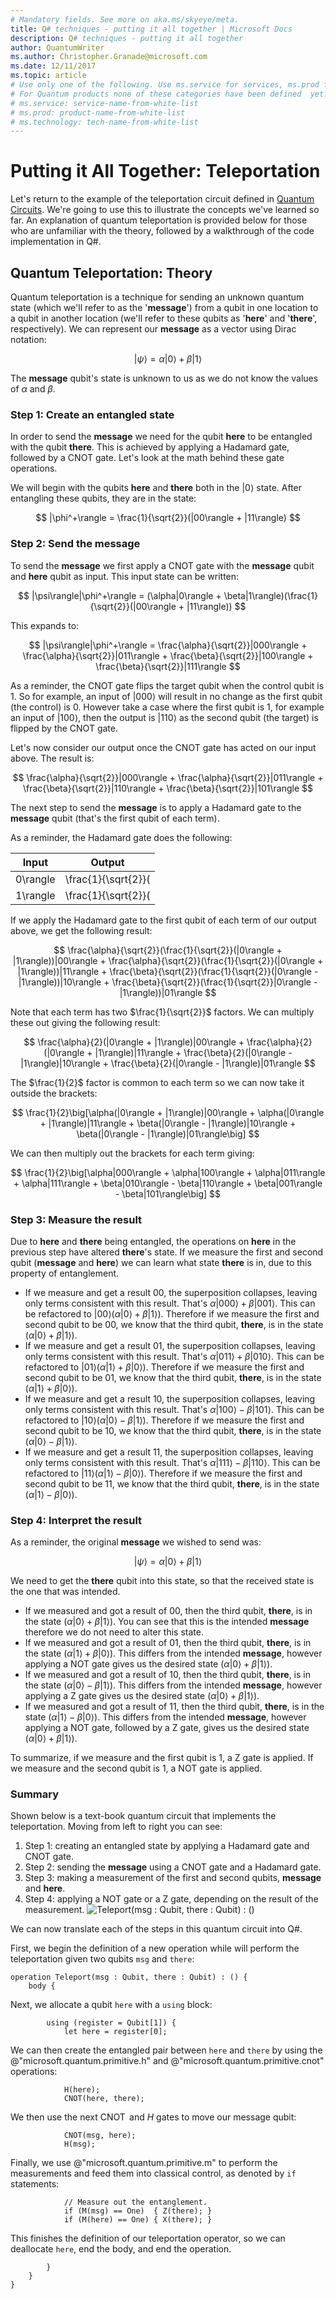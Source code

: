 ```yaml
---
# Mandatory fields. See more on aka.ms/skyeye/meta.
title: Q# techniques - putting it all together | Microsoft Docs 
description: Q# techniques - putting it all together
author: QuantumWriter
ms.author: Christopher.Granade@microsoft.com
ms.date: 12/11/2017
ms.topic: article
# Use only one of the following. Use ms.service for services, ms.prod for on-prem. Remove the # before the relevant field.
# For Quantum products none of these categories have been defined  yet.
# ms.service: service-name-from-white-list
# ms.prod: product-name-from-white-list
# ms.technology: tech-name-from-white-list
---
```


# Putting it All Together: Teleportation #
Let's return to the example of the teleportation circuit defined in [Quantum Circuits](quantum-concepts-8-QuantumCircuits.md). We're going to use this to illustrate the concepts we've learned so far. An explanation of quantum teleportation is provided below for those who are unfamiliar with the theory, followed by a walkthrough of the code implementation in Q#. 

## Quantum Teleportation: Theory
Quantum teleportation is a technique for sending an unknown quantum state (which we'll refer to as the '__message__') from a qubit in one location to a qubit in another location (we'll refer to these qubits as '__here__' and '__there__', respectively). We can represent our __message__ as a vector using Dirac notation: 

$$
|\psi\rangle = \alpha|0\rangle + \beta|1\rangle
$$

The __message__ qubit's state is unknown to us as we do not know the values of $\alpha$ and $\beta$.

### Step 1: Create an entangled state
In order to send the __message__ we need for the qubit __here__ to be entangled with the qubit __there__. This is achieved by applying a Hadamard gate, followed by a CNOT gate. Let's look at the math behind these gate operations.

We will begin with the qubits __here__ and __there__ both in the $|0\rangle$ state. After entangling these qubits, they are in the state:

$$
|\phi^+\rangle = \frac{1}{\sqrt{2}}(|00\rangle + |11\rangle)
$$

### Step 2: Send the message
To send the __message__ we first apply a CNOT gate with the __message__ qubit and __here__ qubit as input. This input state can be written:

$$
|\psi\rangle|\phi^+\rangle = (\alpha|0\rangle + \beta|1\rangle)(\frac{1}{\sqrt{2}}(|00\rangle + |11\rangle))
$$

This expands to:

$$
|\psi\rangle|\phi^+\rangle = \frac{\alpha}{\sqrt{2}}|000\rangle + \frac{\alpha}{\sqrt{2}}|011\rangle + \frac{\beta}{\sqrt{2}}|100\rangle + \frac{\beta}{\sqrt{2}}|111\rangle
$$

As a reminder, the CNOT gate flips the target qubit when the control qubit is 1. So for example, an input of $|000\rangle$ will result in no change as the first qubit (the control) is 0. However take a case where the first qubit is 1, for example an input of $|100\rangle$, then the output is $|110\rangle$ as the second qubit (the target) is flipped by the CNOT gate.

Let's now consider our output once the CNOT gate has acted on our input above. The result is:

$$
\frac{\alpha}{\sqrt{2}}|000\rangle + \frac{\alpha}{\sqrt{2}}|011\rangle + \frac{\beta}{\sqrt{2}}|110\rangle + \frac{\beta}{\sqrt{2}}|101\rangle
$$

The next step to send the __message__ is to apply a Hadamard gate to the __message__ qubit (that's the first qubit of each term). 

As a reminder, the Hadamard gate does the following:

Input | Output
------------ | ---------------------------------------------------------------
|0\rangle  | \frac{1}{\sqrt{2}}(|0\rangle + |1\rangle)
|1\rangle  | \frac{1}{\sqrt{2}}(|0\rangle - |1\rangle)

If we apply the Hadamard gate to the first qubit of each term of our output above, we get the following result:

$$
\frac{\alpha}{\sqrt{2}}(\frac{1}{\sqrt{2}}(|0\rangle + |1\rangle))|00\rangle + \frac{\alpha}{\sqrt{2}}(\frac{1}{\sqrt{2}}(|0\rangle + |1\rangle))|11\rangle + \frac{\beta}{\sqrt{2}}(\frac{1}{\sqrt{2}}(|0\rangle - |1\rangle))|10\rangle + \frac{\beta}{\sqrt{2}}(\frac{1}{\sqrt{2}}|0\rangle - |1\rangle))|01\rangle
$$

Note that each term has two $\frac{1}{\sqrt{2}}$ factors. We can multiply these out giving the following result:

$$
\frac{\alpha}{2}(|0\rangle + |1\rangle)|00\rangle + \frac{\alpha}{2}(|0\rangle + |1\rangle)|11\rangle + \frac{\beta}{2}(|0\rangle - |1\rangle)|10\rangle + \frac{\beta}{2}(|0\rangle - |1\rangle)|01\rangle
$$

The  $\frac{1}{2}$ factor is common to each term so we can now take it outside the brackets:

$$
\frac{1}{2}\big[\alpha(|0\rangle + |1\rangle)|00\rangle + \alpha(|0\rangle + |1\rangle)|11\rangle + \beta(|0\rangle - |1\rangle)|10\rangle + \beta(|0\rangle - |1\rangle)|01\rangle\big]
$$

We can then multiply out the brackets for each term giving:

$$
\frac{1}{2}\big[\alpha|000\rangle + \alpha|100\rangle + \alpha|011\rangle + \alpha|111\rangle + \beta|010\rangle - \beta|110\rangle + \beta|001\rangle - \beta|101\rangle\big]
$$

### Step 3: Measure the result

Due to __here__ and __there__ being entangled, the operations on __here__ in the previous step have altered __there__'s state. If we measure the first and second qubit (__message__ and __here__) we can learn what state __there__ is in, due to this property of entanglement. 

* If we measure and get a result 00, the superposition collapses, leaving only terms consistent with this result. That's $\alpha|000\rangle +\beta|001\rangle$. This can be refactored to $|00\rangle(\alpha|0\rangle +\beta|1\rangle)$. Therefore if we measure the first and second qubit to be 00, we know that the third qubit, __there__, is in the state $(\alpha|0\rangle +\beta|1\rangle)$.
* If we measure and get a result 01, the superposition collapses, leaving only terms consistent with this result. That's $\alpha|011\rangle +\beta|010\rangle$. This can be refactored to $|01\rangle(\alpha|1\rangle +\beta|0\rangle)$. Therefore if we measure the first and second qubit to be 01, we know that the third qubit, __there__, is in the state $(\alpha|1\rangle +\beta|0\rangle)$.
* If we measure and get a result 10, the superposition collapses, leaving only terms consistent with this result. That's $\alpha|100\rangle -\beta|101\rangle$. This can be refactored to $|10\rangle(\alpha|0\rangle -\beta|1\rangle)$. Therefore if we measure the first and second qubit to be 10, we know that the third qubit, __there__, is in the state $(\alpha|0\rangle -\beta|1\rangle)$.
* If we measure and get a result 11, the superposition collapses, leaving only terms consistent with this result. That's $\alpha|111\rangle -\beta|110\rangle$. This can be refactored to $|11\rangle(\alpha|1\rangle -\beta|0\rangle)$. Therefore if we measure the first and second qubit to be 11, we know that the third qubit, __there__, is in the state $(\alpha|1\rangle -\beta|0\rangle)$.

### Step 4: Interpret the result

As a reminder, the original __message__ we wished to send was:

$$
|\psi\rangle = \alpha|0\rangle + \beta|1\rangle
$$

We need to get the __there__ qubit into this state, so that the received state is the one that was intended. 

* If we measured and got a result of 00, then the third qubit, __there__, is in the state $(\alpha|0\rangle +\beta|1\rangle)$. You can see that this is the intended __message__ therefore we do not need to alter this state.
* If we measured and got a result of 01, then the third qubit, __there__, is in the state $(\alpha|1\rangle +\beta|0\rangle)$. This differs from the intended __message__, however applying a NOT gate gives us the desired state $(\alpha|0\rangle +\beta|1\rangle)$.
* If we measured and got a result of 10, then the third qubit, __there__, is in the state $(\alpha|0\rangle -\beta|1\rangle)$. This differs from the intended __message__, however applying a Z gate gives us the desired state $(\alpha|0\rangle +\beta|1\rangle)$.
* If we measured and got a result of 11, then the third qubit, __there__, is in the state $(\alpha|1\rangle -\beta|0\rangle)$. This differs from the intended __message__, however applying a NOT gate, followed by a Z gate, gives us the desired state $(\alpha|0\rangle +\beta|1\rangle)$.

To summarize, if we measure and the first qubit is 1, a Z gate is applied. If we measure and the second qubit is 1, a NOT gate is applied.

### Summary
Shown below is a text-book quantum circuit that implements the teleportation. Moving from left to right you can see:
1. Step 1: creating an entangled state by applying a Hadamard gate and CNOT gate. 
1. Step 2: sending the __message__ using a CNOT gate and a Hadamard gate.
1. Step 3: making a measurement of the first and second qubits, __message__ and __here__.
1. Step 4: applying a NOT gate or a Z gate, depending on the result of the measurement. 
![`Teleport(msg : Qubit, there : Qubit) : ()`](./media/teleportation.svg)

We can now translate each of the steps in this quantum circuit into Q#.

First, we begin the definition of a new operation while will perform the teleportation given two qubits `msg` and `there`:

```qsharp
operation Teleport(msg : Qubit, there : Qubit) : () {
    body {
```

Next, we allocate a qubit `here` with a `using` block:

```qsharp
        using (register = Qubit[1]) {
            let here = register[0];
```

We can then create the entangled pair between `here` and `there` by using the @"microsoft.quantum.primitive.h" and @"microsoft.quantum.primitive.cnot" operations:

```qsharp
            H(here);
            CNOT(here, there);
```

We then use the next $\operatorname{CNOT}$ and $H$ gates to move our message qubit:

```qsharp
            CNOT(msg, here);
            H(msg);
```

Finally, we use @"microsoft.quantum.primitive.m" to perform the measurements and feed them into classical control, as denoted by `if` statements:

```qsharp
            // Measure out the entanglement.
            if (M(msg) == One)  { Z(there); }
            if (M(here) == One) { X(there); }
```

This finishes the definition of our teleportation operator, so we can deallocate `here`, end the body, and end the operation.

```qsharp
        }
    }
}
```
